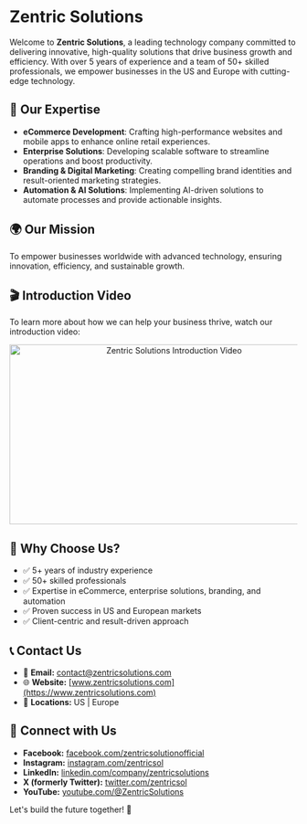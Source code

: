 # Zentric Solutions

Welcome to **Zentric Solutions**, a leading technology company committed to delivering innovative, high-quality solutions that drive business growth and efficiency. With over 5 years of experience and a team of 50+ skilled professionals, we empower businesses in the US and Europe with cutting-edge technology.

## 🚀 Our Expertise

- **eCommerce Development**: Crafting high-performance websites and mobile apps to enhance online retail experiences.
- **Enterprise Solutions**: Developing scalable software to streamline operations and boost productivity.
- **Branding & Digital Marketing**: Creating compelling brand identities and result-oriented marketing strategies.
- **Automation & AI Solutions**: Implementing AI-driven solutions to automate processes and provide actionable insights.

## 🌍 Our Mission

To empower businesses worldwide with advanced technology, ensuring innovation, efficiency, and sustainable growth.

## 🎬 Introduction Video

To learn more about how we can help your business thrive, watch our introduction video:
<p align="center">
  <a href="https://www.youtube.com/watch?v=vYfjikWlHY8">
    <img src="https://img.youtube.com/vi/vYfjikWlHY8/0.jpg" alt="Zentric Solutions Introduction Video" width="560" height="315">
  </a>
</p>

## 🎯 Why Choose Us?

- ✅ 5+ years of industry experience
- ✅ 50+ skilled professionals
- ✅ Expertise in eCommerce, enterprise solutions, branding, and automation
- ✅ Proven success in US and European markets
- ✅ Client-centric and result-driven approach

## 📞 Contact Us

- 📧 **Email:** [contact@zentricsolutions.com](mailto:contact@zentricsolutions.com)
- 🌐 **Website:** [www.zentricsolutions.com](https://www.zentricsolutions.com)
- 📍 **Locations:** US | Europe

## 🤝 Connect with Us

- **Facebook:** [facebook.com/zentricsolutionofficial](https://www.facebook.com/zentricsolutionofficial)
- **Instagram:** [instagram.com/zentricsol](https://www.instagram.com/zentricsol/)
- **LinkedIn:** [linkedin.com/company/zentricsolutions](https://www.linkedin.com/company/zentricsolutions)
- **X (formerly Twitter):** [twitter.com/zentricsol](https://twitter.com/zentricsol)
- **YouTube:** [youtube.com/@ZentricSolutions](https://www.youtube.com/@ZentricSolutions)

Let's build the future together! 🚀
